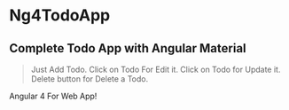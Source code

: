 # Ng4TodoApp

## Complete Todo App with Angular Material

> Just Add Todo.
> Click on Todo For Edit it.
> Click on Todo for Update it.
> Delete button for Delete a Todo.


Angular 4 For Web App!

